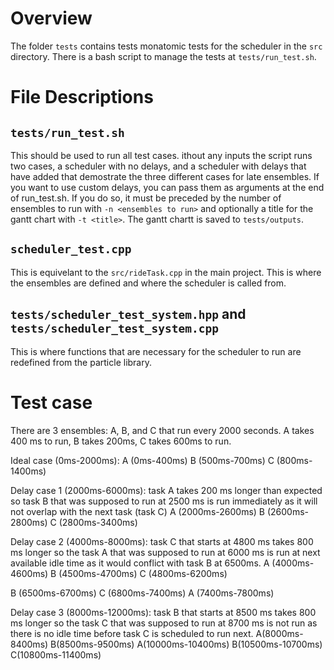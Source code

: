 # Overview
The folder `tests` contains tests monatomic tests for the scheduler in the
 `src` directory. There is a bash script to manage the tests at 
 `tests/run_test.sh`.

# File Descriptions
## `tests/run_test.sh` 
This should be used to run all test cases. ithout any inputs the script runs
 two cases, a scheduler with no delays, and a scheduler with delays that have
 added that demostrate the three different cases for late ensembles. If you
 want to use custom delays, you can pass them as arguments at the end of
 run_test.sh. If you do so, it must be preceded by the number of ensembles
 to run with `-n <ensembles to run>` and optionally a title for the gantt
 chart with `-t <title>`. The gantt chartt is saved to `tests/outputs`.


##  `scheduler_test.cpp`
This is equivelant to the `src/rideTask.cpp` in the main project. 
This is where the ensembles are defined and where the scheduler is called from.

## `tests/scheduler_test_system.hpp` and `tests/scheduler_test_system.cpp`
This is where functions that are necessary for the scheduler to run are 
redefined from the particle library.

# Test case
There are 3 ensembles: A, B, and C that run every 2000 seconds. A takes 400 ms 
to run, B takes 200ms, C takes 600ms to run.

Ideal case (0ms-2000ms):
A (0ms-400ms)
B (500ms-700ms)
C (800ms-1400ms)

Delay case 1 (2000ms-6000ms):  task A takes 200 ms longer than expected so
 task B that was supposed to run at 2500 ms is run immediately as it will not
 overlap with the next task (task C)
A (2000ms-2600ms)
B (2600ms-2800ms)
C (2800ms-3400ms)

Delay case 2 (4000ms-8000ms):  task C that starts at 4800 ms takes 800 ms
 longer so the task A that was supposed to run at 6000 ms is run at next
 available idle time as it would conflict with task B at 6500ms.
A (4000ms-4600ms)
B (4500ms-4700ms)
C (4800ms-6200ms)

B (6500ms-6700ms)
C (6800ms-7400ms)
A (7400ms-7800ms)

Delay case 3 (8000ms-12000ms):  task B that starts at 8500 ms takes 800 ms 
longer so the task C that was supposed to run at 8700 ms is not run as there
 is no idle time before task C is scheduled to run next.
A(8000ms-8400ms)
B(8500ms-9500ms)
A(10000ms-10400ms)
B(10500ms-10700ms)
C(10800ms-11400ms)